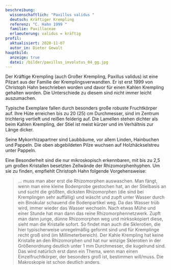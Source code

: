 ```yaml
---
beschreibung:
  wissenschaftlich: "Paxillus validus "
  deutsch: Kräftiger Krempling
  referenz: "C. Hahn 1999 "
  familie: Paxillaceae
  erlaeuterung: validus = kräftig
profil:
  aktualisiert: 2020-11-07
  autor_in: Dieter Gewalt
hauptbild:
  anzeige: true
  datei: /bilder/paxillus_involutus_04_gg.jpg
---
```

Der Kräftige Krempling (auch Großer Krempling, Paxillus validus) ist eine Pilzart aus der Familie der Kremplingsverwandten. Er ist erst 1999 von Christoph Hahn beschrieben worden und davor für einen Kahlen Krempling gehalten worden. Die Unterschiede zu diesem sind nicht immer leicht auszumachen.

Typische Exemplare fallen durch besonders große robuste Fruchtkörper auf. Ihre Hüte erreichen bis zu 20 (25) cm Durchmesser, sind im Zentrum trichterig vertieft und reißen felderig auf. Die Lamellen stehen dichter als beim Kahlen Krempling, der Stiel ist meist kürzer und im Verhältnis zur Länge dicker.

Seine Mykorrhizapartner sind Laubbäume, vor allem Linden, Hainbuchen und Pappeln. Die oben abgebildeten Pilze wuchsen auf Holzhäckselstreu unter Pappeln.

Eine Besonderheit sind die nur mikroskopisch erkennbaren, mit bis zu 2,5 µm großen Kristallen besetzten Zellwände der Rhizomorphenhyphen. Um sie zu finden, empfiehlt Christoph Hahn folgende Vorgehensweise:

> ... muss man aber erst die Rhizomorphen auswaschen. Man fängt, wenn man eine kleine Bodenprobe gestochen hat, an der Stielbasis an und sucht die größten, dicksten Rhizomorphen (die sind bei Kremplingen sehr auffällig) und wäscht und zupft unter Wasser durch ein Binokular schauend die Bodenpartikel weg. Da das Wasser trüb wird, immer wieder das Wasser wechseln. Nach etwas Mühe und einer Stunde hat man dann das reine Rhizomorphennetzwerk. Zupft man dann junge, dünne Rhizomorphen weg und mirksokopiert diese, sieht man die Kristalle sofort. So findet man auch die Sklerotien, die hier typischerweise unregelmäßig geformt sind und für Kremplinge recht groß sind (im Millimeterbereich). Der Kahle Krempling hat keine Kristalle an den Rhizomorphen und hat nur winzige Sklerotien in der Größenordnung deutlich unter 1 mm Durchmesser, die kugelrund sind. Das wird natürlich erst dann ein Thema, wenn man einen Einzelfruchtkörper, der besonders groß ist, bestimmen will/muss. Die Makroskopie ist schon deutlich anders.